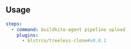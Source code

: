 ## Usage

```yml
steps:
  - command: buildkite-agent pipeline upload
    plugins:
      - blstrco/treeless-clone#v0.0.1
```
